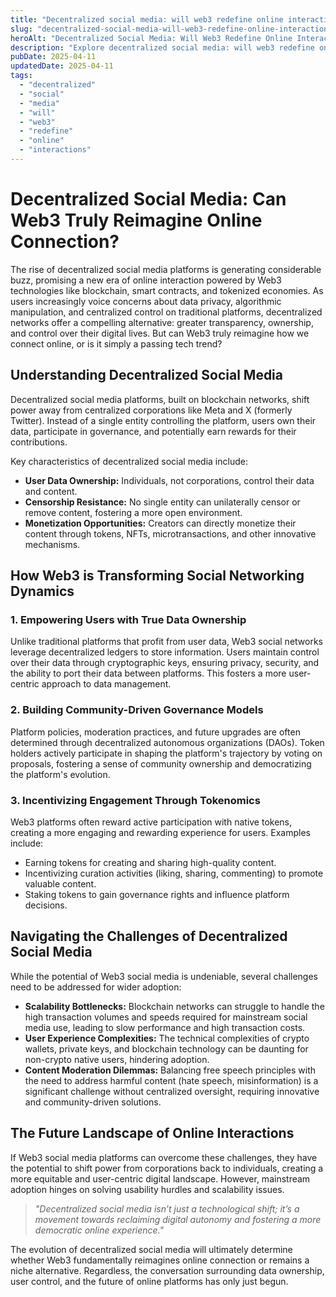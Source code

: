 ```yaml
---
title: "Decentralized social media: will web3 redefine online interactions?"
slug: "decentralized-social-media-will-web3-redefine-online-interactions"
heroAlt: "Decentralized Social Media: Will Web3 Redefine Online Interactions? visual cover image"
description: "Explore decentralized social media: will web3 redefine online interactions? in this detailed guide, offering insights, strategies, and practical tips to enhance your understanding and application of the topic."
pubDate: 2025-04-11
updatedDate: 2025-04-11
tags:
  - "decentralized"
  - "social"
  - "media"
  - "will"
  - "web3"
  - "redefine"
  - "online"
  - "interactions"
---
```

# Decentralized Social Media: Can Web3 Truly Reimagine Online Connection?

The rise of decentralized social media platforms is generating considerable buzz, promising a new era of online interaction powered by Web3 technologies like blockchain, smart contracts, and tokenized economies. As users increasingly voice concerns about data privacy, algorithmic manipulation, and centralized control on traditional platforms, decentralized networks offer a compelling alternative: greater transparency, ownership, and control over their digital lives. But can Web3 truly reimagine how we connect online, or is it simply a passing tech trend?

## Understanding Decentralized Social Media

Decentralized social media platforms, built on blockchain networks, shift power away from centralized corporations like Meta and X (formerly Twitter). Instead of a single entity controlling the platform, users own their data, participate in governance, and potentially earn rewards for their contributions.

Key characteristics of decentralized social media include:

*   **User Data Ownership:** Individuals, not corporations, control their data and content.
*   **Censorship Resistance:** No single entity can unilaterally censor or remove content, fostering a more open environment.
*   **Monetization Opportunities:** Creators can directly monetize their content through tokens, NFTs, microtransactions, and other innovative mechanisms.

## How Web3 is Transforming Social Networking Dynamics

### 1. Empowering Users with True Data Ownership

Unlike traditional platforms that profit from user data, Web3 social networks leverage decentralized ledgers to store information. Users maintain control over their data through cryptographic keys, ensuring privacy, security, and the ability to port their data between platforms. This fosters a more user-centric approach to data management.

### 2. Building Community-Driven Governance Models

Platform policies, moderation practices, and future upgrades are often determined through decentralized autonomous organizations (DAOs). Token holders actively participate in shaping the platform's trajectory by voting on proposals, fostering a sense of community ownership and democratizing the platform's evolution.

### 3. Incentivizing Engagement Through Tokenomics

Web3 platforms often reward active participation with native tokens, creating a more engaging and rewarding experience for users. Examples include:

*   Earning tokens for creating and sharing high-quality content.
*   Incentivizing curation activities (liking, sharing, commenting) to promote valuable content.
*   Staking tokens to gain governance rights and influence platform decisions.

## Navigating the Challenges of Decentralized Social Media

While the potential of Web3 social media is undeniable, several challenges need to be addressed for wider adoption:

*   **Scalability Bottlenecks:** Blockchain networks can struggle to handle the high transaction volumes and speeds required for mainstream social media use, leading to slow performance and high transaction costs.
*   **User Experience Complexities:** The technical complexities of crypto wallets, private keys, and blockchain technology can be daunting for non-crypto native users, hindering adoption.
*   **Content Moderation Dilemmas:** Balancing free speech principles with the need to address harmful content (hate speech, misinformation) is a significant challenge without centralized oversight, requiring innovative and community-driven solutions.

## The Future Landscape of Online Interactions

If Web3 social media platforms can overcome these challenges, they have the potential to shift power from corporations back to individuals, creating a more equitable and user-centric digital landscape. However, mainstream adoption hinges on solving usability hurdles and scalability issues.

> *"Decentralized social media isn’t just a technological shift; it’s a movement towards reclaiming digital autonomy and fostering a more democratic online experience."*

The evolution of decentralized social media will ultimately determine whether Web3 fundamentally reimagines online connection or remains a niche alternative. Regardless, the conversation surrounding data ownership, user control, and the future of online platforms has only just begun.
